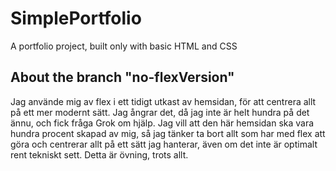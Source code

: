 # SimplePortfolio

A portfolio project, built only with basic HTML and CSS

## About the branch "no-flexVersion"

Jag använde mig av flex i ett tidigt utkast av hemsidan, för att centrera allt på ett mer modernt sätt.
Jag ångrar det, då jag inte är helt hundra på det ännu, och fick fråga Grok om hjälp. Jag vill att den här hemsidan ska vara hundra procent skapad av mig, så jag tänker ta bort allt som har med flex att göra och centrerar allt på ett sätt jag hanterar, även om det inte är optimalt rent tekniskt sett. Detta är övning, trots allt.
